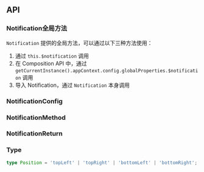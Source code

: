 ## API

### Notification全局方法

`Notification` 提供的全局方法，可以通过以下三种方法使用：

1. 通过 `this.$notification` 调用
2. 在 Composition API 中，通过 `getCurrentInstance().appContext.config.globalProperties.$notification` 调用
3. 导入 Notification，通过 `Notification` 本身调用

### NotificationConfig

<field-table :data="notificationConfigProps"/>

### NotificationMethod

<field-table :data="notificationMethodProps" type="methods"/>

### NotificationReturn

<field-table :data="notificationReturnProps" type="methods"/>

### Type

```typescript
type Position = 'topLeft' | 'topRight' | 'bottomLeft' | 'bottomRight';
```

<script setup>
import { ref } from 'vue';

const notificationMethodProps = ref([
  {
    name: 'info',
    desc: '显示信息提醒框',
    type:{
      config: 'string | NotificationConfig',
    },
    value: '-',
  },
  {
    name: 'success',
    desc: '显示成功提醒框',
    type:{
      config: 'string | NotificationConfig',
    },
    value: '-',
  },
  {
    name: 'warning',
    desc: '显示警告提醒框',
    type:{
      config: 'string | NotificationConfig',
    },
    value: '-',
  },
  {
    name: 'error',
    desc: '显示错误提醒框',
    type:{
      config: 'string | NotificationConfig',
    },
    value: '-',
  },
  {
    name: 'remove',
    desc: '清除对应 id 的提醒框',
    type: {
      id: 'string'
    },
    value: '-',
  },
  {
    name: 'clear',
    desc: '清除全部提醒框',
    type: {
      position: 'Position'
    },
    value: '-',
  },
]);

const notificationConfigProps = ref([
  {
    name: 'content',
    desc: '内容',
    type: 'RenderContent',
    value: '-',
  },
  {
    name: 'title',
    desc: '标题',
    type: 'RenderContent',
    value: '-',
  },
  {
    name: 'icon',
    desc: '图标',
    type: 'RenderFunction',
    value: '-',
  },
  {
    name: 'id',
    desc: '唯一id',
    type: 'string',
    value: '-',
  },
  {
    name: 'style',
    desc: '样式',
    type: 'CSSProperties',
    value: '-',
  },
  {
    name: 'class',
    desc: '样式类名',
    type: 'ClassName',
    value: '-',
  },
  {
    name: 'position',
    desc: '位置',
    type: "Position",
    value: '-',
  },
  {
    name: 'showIcon',
    desc: '是否显示图标',
    type: 'boolean',
    value: 'true',
  },
  {
    name: 'closable',
    desc: '是否可关闭',
    type: 'boolean',
    value: 'false',
  },
  {
    name: 'duration',
    desc: '显示的持续时间，单位为 ms',
    type: 'number',
    value: '3000',
  },
  {
    name: 'footer',
    desc: '底部内容',
    type: 'RenderFunction',
    value: '-',
  },
  {
    name: 'closeIcon',
    desc: '关闭按钮图标',
    type: 'RenderFunction',
    value: '-',
  },
  {
    name: 'closeIconElement',
    desc: '关闭按钮元素',
    type: 'RenderFunction',
    value: '-',
  },
  {
    name: 'onClose',
    desc: '关闭时的回调函数',
    type: '(id: number | string) => void',
    value: '-',
  },
]);

const notificationReturnProps = ref([
  {
    name: 'close',
    desc: '关闭当前通知提醒框',
    type: '-',
    value: '-',
  },
]);
</script>
